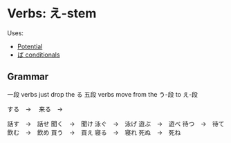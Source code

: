 # Verbs: え-stem

Uses:
- [Potential](・える)
- [ば conditionals](・ば)

## Grammar

一段 verbs just drop the る
五段 verbs move from the う-段 to え-段

する　→　
来る　→　

話す　→　話せ
聞く　→　聞け
泳ぐ　→　泳げ
遊ぶ　→　遊べ
待つ　→　待て
飲む　→　飲め
買う　→　買え
寝る　→　寝れ
死ぬ　→　死ね

